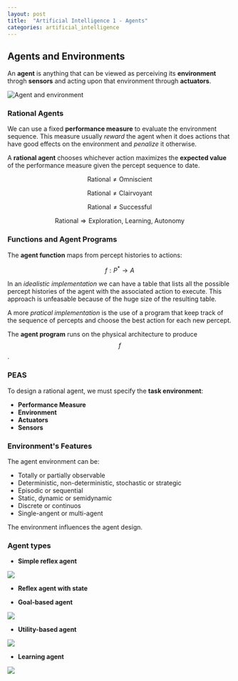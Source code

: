 ```yaml
---
layout: post
title:  "Artificial Intelligence 1 - Agents"
categories: artificial_intelligence
---
```


## Agents and Environments

An **agent** is anything that can be viewed as perceiving its **environment**
throgh **sensors** and acting upon that environment through **actuators**.

![Agent and environment](http://condor.depaul.edu/slytinen/480w13/l1/agent.jpg)

### Rational Agents

We can use a fixed **performance measure** to evaluate the environment 
sequence. This measure usually *reward* the agent when it does actions that 
have good effects on the environment and *penalize* it otherwise.

A **rational agent** chooses whichever action maximizes the **expected value**
of the performance measure given the percept sequence to date.

$$\text{Rational} \neq \text{Omniscient}$$

$$\text{Rational} \neq \text{Clairvoyant}$$

$$\text{Rational} \neq \text{Successful}$$  

$$\text{Rational} \Rightarrow \text{Exploration, Learning, Autonomy}$$

### Functions and Agent Programs

The **agent function** maps from percept histories to actions:

$$f : P^* \rightarrow A$$

In an *idealistic implementation* we can have a table that lists all the 
possible percept histories of the agent with the associated action to execute.
This approach is unfeasable because of the huge size of the resulting table.

A more *pratical implementation* is the use of a program that keep track 
of the sequence of percepts and choose the best action for each new percept.

The **agent program** runs on the physical architecture to produce $$f$$.

### PEAS
To design a rational agent, we must specify the **task environment**:

* **Performance Measure**
* **Environment**
* **Actuators**
* **Sensors**

### Environment's Features
The agent environment can be:
* Totally or partially observable
* Deterministic, non-deterministic, stochastic or strategic 
* Episodic or sequential
* Static, dynamic or semidynamic
* Discrete or continuos
* Single-angent or multi-agent

The environment influences the agent design.

### Agent types

* **Simple reflex agent**

![](https://www.doc.ic.ac.uk/project/examples/2005/163/g0516334/images/snapshot9.png)

* **Reflex agent with state**


* **Goal-based agent**

![](https://www.doc.ic.ac.uk/project/examples/2005/163/g0516334/images/snapshot11.png)

* **Utility-based agent**

![](https://www.doc.ic.ac.uk/project/examples/2005/163/g0516334/images/snapshot12.png)

* **Learning agent**

![](https://www.doc.ic.ac.uk/project/examples/2005/163/g0516334/images/learning_clip_image001.jpg)
